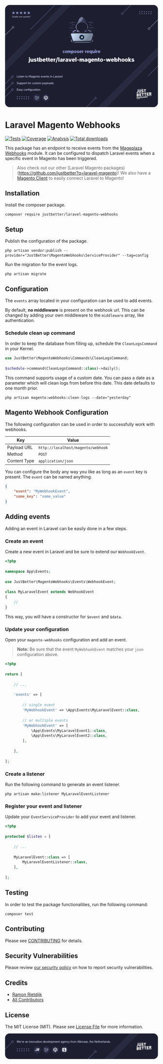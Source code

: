 <a href="https://github.com/justbetter/laravel-magento-webhooks" title="JustBetter">
    <img src="art/banner.svg" alt="Banner">
</a>

# Laravel Magento Webhooks

<p>
    <a href="https://github.com/justbetter/laravel-magento-webhooks"><img src="https://img.shields.io/github/actions/workflow/status/justbetter/laravel-magento-webhooks/tests.yml?label=tests&style=flat" alt="Tests"></a>
    <a href="https://github.com/justbetter/laravel-magento-webhooks"><img src="https://img.shields.io/github/actions/workflow/status/justbetter/laravel-magento-webhooks/coverage.yml?label=coverage&style=flat" alt="Coverage"></a>
    <a href="https://github.com/justbetter/laravel-magento-webhooks"><img src="https://img.shields.io/github/actions/workflow/status/justbetter/laravel-magento-webhooks/analyse.yml?label=analysis&style=flat" alt="Analysis"></a>
    <a href="https://github.com/justbetter/laravel-magento-webhooks"><img src="https://img.shields.io/packagist/dt/justbetter/laravel-magento-webhooks?color=blue&style=flat" alt="Total downloads"></a>
</p>

This package has an endpoint to receive events from
the [Mageplaza Webhooks](https://github.com/mageplaza/magento-2-webhook) module. It can be configured to dispatch
Laravel events when a specific event in Magento has been triggered.

> Also check out our other [Laravel Magento packages)(https://github.com/justbetter?q=laravel-magento)!
> We also have a [Magento Client](https://github.com/justbetter/laravel-magento-client) to easily connect Laravel to Magento!

## Installation

Install the composer package.

```shell
composer require justbetter/laravel-magento-webhooks
```

## Setup

Publish the configuration of the package.

```shell
php artisan vendor:publish --provider="JustBetter\MagentoWebhooks\ServiceProvider" --tag=config
```

Run the migration for the event logs.

```shell
php artisan migrate
```

## Configuration

The `events` array located in your configuration can be used to add events.

By default, **no middleware** is present on the webhook url. This can be changed by adding your own middleware to
the `middleware` array, like authentication.

### Schedule clean up command

In order to keep the database from filling up, schedule the `CleanLogsCommand` in your Kernel.

```php
use JustBetter\MagentoWebhooks\Commands\CleanLogsCommand;

$schedule->command(CleanLogsCommand::class)->daily();
```

This command supports usage of a custom date. You can pass a date as a parameter which will clean logs from before this date. This date defaults to one month prior.

```shell
php artisan magento:webhooks:clean-logs --date="yesterday"
```

## Magento Webhook Configuration

The following configuration can be used in order to successfully work with webhooks.

| Key            | Value                              |
|----------------|------------------------------------|
| Payload URL    | `http://localhost/magento/webhook` |
| Method         | `POST`                             |
| Content Type   | `application/json`                 |

You can configure the body any way you like as long as an `event` key is present. The `event` can be named anything.

```json
{
    "event": "MyWebhookEvent",
    "some_key": "some_value"
}
```

## Adding events

Adding an event in Laravel can be easily done in a few steps.

### Create an event

Create a new event in Laravel and be sure to extend our `WebhookEvent`.

```php
<?php

namespace App\Events;

use JustBetter\MagentoWebhooks\Events\WebhookEvent;

class MyLaravelEvent extends WebhookEvent
{
    //
}
```

This way, you will have a constructor for `$event` and `$data`.

### Update your configuration

Open your `magento-webhooks` configuration and add an event.

> **Note:** Be sure that the event `MyWebhookEvent` matches your `json` configuration above.

```php
<?php

return [

    // ...

    'events' => [

        // single event
        'MyWebhookEvent' => \App\Events\MyLaravelEvent::class,

        // or multiple events
        'MyWebhookEvent' => [
            \App\Events\MyLaravelEvent1::class,
            \App\Events\MyLaravelEvent2::class,
        ],

    ],

];
```

### Create a listener

Run the following command to generate an event listener.

```shell
php artisan make:listener MyLaravelEventListener
```

### Register your event and listener

Update your `EventServiceProvider` to add your event and listener.

```php
<?php

protected $listen = [

    // ...

    MyLaravelEvent::class => [
        MyLaravelEventListener::class,
    ],

];
```

## Testing

In order to test the package functionalities, run the following command:

```shell
composer test
```

## Contributing

Please see [CONTRIBUTING](.github/CONTRIBUTING.md) for details.

## Security Vulnerabilities

Please review [our security policy](../../security/policy) on how to report security vulnerabilities.

## Credits

- [Ramon Rietdijk](https://github.com/ramonrietdijk)
- [All Contributors](../../contributors)

## License

The MIT License (MIT). Please see [License File](LICENSE.md) for more information.

<a href="https://justbetter.nl" title="JustBetter">
    <img src="art/footer.svg" alt="JustBetter logo">
</a>
